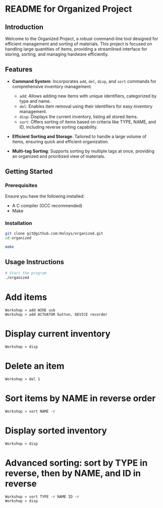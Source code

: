 # README for Organized Project

## Introduction

Welcome to the Organized Project, a robust command-line tool designed for efficient management and sorting of materials. This project is focused on handling large quantities of items, providing a streamlined interface for storing, sorting, and managing hardware efficiently.

## Features

- **Command System**: Incorporates `add`, `del`, `disp`, and `sort` commands for comprehensive inventory management.
  - `add`: Allows adding new items with unique identifiers, categorized by type and name.
  - `del`: Enables item removal using their identifiers for easy inventory management.
  - `disp`: Displays the current inventory, listing all stored items.
  - `sort`: Offers sorting of items based on criteria like TYPE, NAME, and ID, including reverse sorting capability.

- **Efficient Sorting and Storage**: Tailored to handle a large volume of items, ensuring quick and efficient organization.
- **Multi-tag Sorting**: Supports sorting by multiple tags at once, providing an organized and prioritized view of materials.

## Getting Started

### Prerequisites

Ensure you have the following installed:
- A C compiler (GCC recommended)
- Make

### Installation

```bash
git clone git@github.com:Haloys/organized.git
cd organized
```

```bash
make
```

## Usage Instructions

```bash
# Start the program
./organized
```

# Add items
```
Workshop » add WIRE usb
Workshop » add ACTUATOR button, DEVICE recorder
```

# Display current inventory
```
Workshop » disp
```

# Delete an item
```
Workshop » del 1
```

# Sort items by NAME in reverse order
```
Workshop » sort NAME -r
```

# Display sorted inventory
```
Workshop » disp
```

# Advanced sorting: sort by TYPE in reverse, then by NAME, and ID in reverse
```
Workshop » sort TYPE -r NAME ID -r
Workshop » disp
```